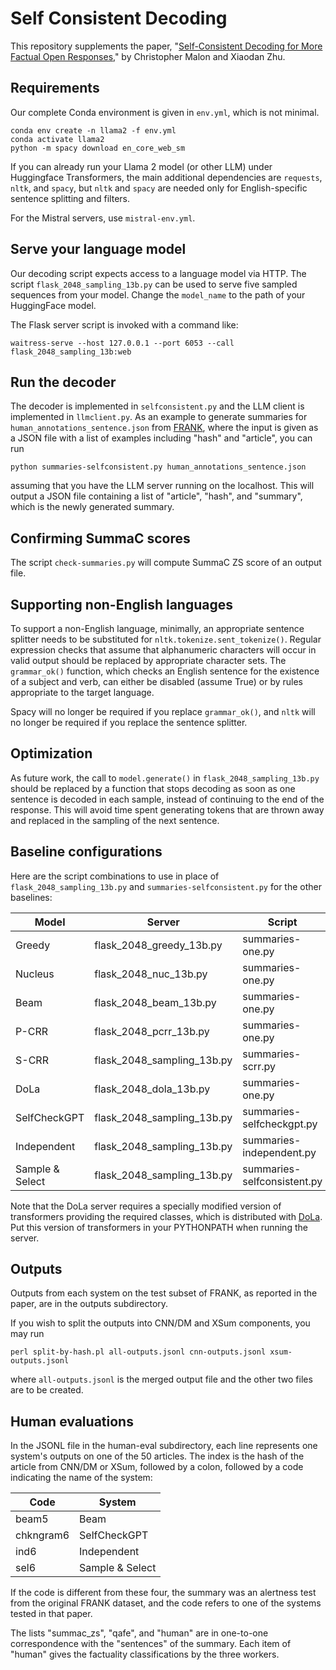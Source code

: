 # Self Consistent Decoding

This repository supplements the paper, "[Self-Consistent Decoding for
More Factual Open Responses](https://arxiv.org/abs/2403.00696)," by Christopher Malon and Xiaodan Zhu.

## Requirements

Our complete Conda environment is given in `env.yml`, which is not minimal.

```
conda env create -n llama2 -f env.yml
conda activate llama2
python -m spacy download en_core_web_sm
```

If you can already run your Llama 2 model (or other LLM) under Huggingface
Transformers, the main additional dependencies are `requests`,
`nltk`, and `spacy`, but `nltk` and `spacy` are needed only for
English-specific sentence splitting and filters.

For the Mistral servers, use `mistral-env.yml`.

## Serve your language model

Our decoding script expects access to a language model via HTTP.
The script `flask_2048_sampling_13b.py` can be used to serve five sampled
sequences from your model.  Change the `model_name` to the path
of your HuggingFace model.

The Flask server script is invoked with a command like:

```
waitress-serve --host 127.0.0.1 --port 6053 --call flask_2048_sampling_13b:web
```

## Run the decoder

The decoder is implemented in `selfconsistent.py` and the LLM client is
implemented in `llmclient.py`.  As an example to generate summaries for
`human_annotations_sentence.json` from
[FRANK](https://github.com/artidoro/frank/tree/main/data),
where the input is given as a JSON file with a list of examples including
"hash" and "article", you can run

```
python summaries-selfconsistent.py human_annotations_sentence.json
```

assuming that you have the LLM server running on the localhost.
This will output a JSON file containing a list of "article", "hash",
and "summary", which is the newly generated summary.

## Confirming SummaC scores

The script `check-summaries.py` will compute SummaC ZS score of
an output file.

## Supporting non-English languages

To support a non-English language, minimally, an appropriate sentence
splitter needs to be substituted for `nltk.tokenize.sent_tokenize()`.
Regular expression checks that assume that alphanumeric characters will occur
in valid output should be replaced by appropriate character sets.
The `grammar_ok()` function, which checks an English sentence for the existence
of a subject and verb, can either be disabled (assume True) or by rules
appropriate to the target language.

Spacy will no longer be required if you replace `grammar_ok()`,
and `nltk` will no longer be required if you replace the sentence splitter.

## Optimization

As future work, the call to `model.generate()` in `flask_2048_sampling_13b.py`
should be replaced by a function that stops decoding as soon as one sentence
is decoded in each sample, instead of continuing to the end of the response.
This will avoid time spent generating tokens that are thrown away and
replaced in the sampling of the next sentence.

## Baseline configurations

Here are the script combinations to use in place of 
`flask_2048_sampling_13b.py` and `summaries-selfconsistent.py` for
the other baselines:

| **Model** | **Server** | **Script** |
|--------------|------------|------------|
| Greedy | flask_2048_greedy_13b.py | summaries-one.py |
| Nucleus | flask_2048_nuc_13b.py | summaries-one.py |
| Beam | flask_2048_beam_13b.py | summaries-one.py |
| P-CRR | flask_2048_pcrr_13b.py | summaries-one.py |
| S-CRR | flask_2048_sampling_13b.py | summaries-scrr.py |
| DoLa | flask_2048_dola_13b.py | summaries-one.py |
| SelfCheckGPT | flask_2048_sampling_13b.py | summaries-selfcheckgpt.py |
| Independent | flask_2048_sampling_13b.py | summaries-independent.py |
| Sample & Select | flask_2048_sampling_13b.py | summaries-selfconsistent.py |

Note that the DoLa server requires a specially modified version of
transformers providing the required classes, which is distributed
with [DoLa](https://github.com/voidism/DoLa).  Put this version of
transformers in your PYTHONPATH when running the server.  

## Outputs

Outputs from each system on the test subset of FRANK,
as reported in the paper, are in the outputs subdirectory.

If you wish to split the outputs into CNN/DM and XSum components,
you may run
```
perl split-by-hash.pl all-outputs.jsonl cnn-outputs.jsonl xsum-outputs.jsonl
```
where `all-outputs.jsonl` is the merged output file and the other two
files are to be created.

## Human evaluations

In the JSONL file in the human-eval subdirectory, each line represents
one system's outputs on one of the 50 articles.  The index is the
hash of the article from CNN/DM or XSum, followed by a colon, followed
by a code indicating the name of the system:

| **Code** | **System** |
|-------|-----------|
| beam5 | Beam |
| chkngram6 | SelfCheckGPT |
| ind6 | Independent |
| sel6 | Sample & Select |

If the code is different from these four, the summary was an alertness test
from the original FRANK dataset, and the code refers to one of the
systems tested in that paper.

The lists "summac_zs", "qafe", and "human" are in one-to-one correspondence
with the "sentences" of the summary.  Each item of "human" gives
the factuality classifications by the three workers.


